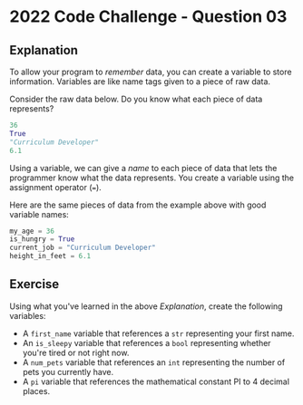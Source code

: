 # 2022 Code Challenge - Question 03

## Explanation

To allow your program to *remember* data, you can create a variable to store 
information. Variables are like name tags given to a piece of raw data.

Consider the raw data below. Do you know what each piece of data represents?

```python
36
True
"Curriculum Developer"
6.1
```

Using a variable, we can give a *name* to each piece of data that lets the programmer
know what the data represents. You create a variable using the assignment operator (`=`).

Here are the same pieces of data from the example above with good variable names:

```python
my_age = 36
is_hungry = True
current_job = "Curriculum Developer"
height_in_feet = 6.1
```

## Exercise

Using what you've learned in the above *Explanation*, create the following variables:
- A `first_name` variable that references a `str` representing your first name.
- An `is_sleepy` variable that references a `bool` representing whether you're tired or not right now.
- A `num_pets` variable that references an `int` representing the number of pets you currently have.
- A `pi` variable that references the mathematical constant PI to 4 decimal places.
